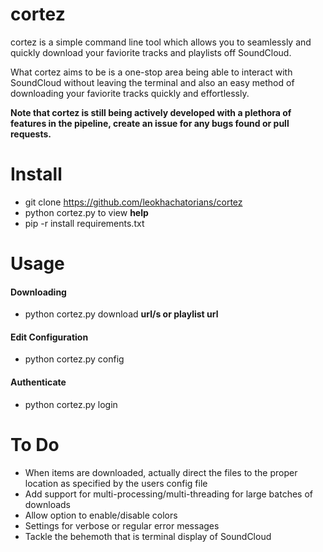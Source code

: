 # cortez

cortez is a simple command line tool which allows you to seamlessly and quickly download your faviorite tracks and playlists off SoundCloud. 


What cortez aims to be is a one-stop area being able to interact with SoundCloud without leaving the terminal and also an easy method of downloading your faviorite tracks quickly and effortlessly.

**Note that cortez is still being actively developed with a plethora of features in the pipeline, create an issue for any bugs found or pull requests.**

# Install
  - git clone https://github.com/leokhachatorians/cortez
  - python cortez.py to view **help**
  - pip -r install requirements.txt

# Usage
#### Downloading
- python cortez.py download **url/s or playlist url**


#### Edit Configuration
- python cortez.py config


#### Authenticate
- python cortez.py login

# To Do
* When items are downloaded, actually direct the files to the proper location as specified by the users config file
* Add support for multi-processing/multi-threading for large batches of downloads
* Allow option to enable/disable colors
* Settings for verbose or regular error messages
* Tackle the behemoth that is terminal display of SoundCloud
